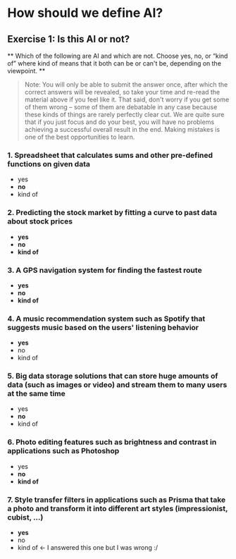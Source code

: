 # How should we define AI? 

## Exercise 1: Is this AI or not?

** Which of the following are AI and which are not. 
Choose yes, no, or “kind of” where kind of means that it both can be or can't be, depending on the viewpoint. **

> Note: You will only be able to submit the answer once, after which the correct answers will be revealed, 
so take your time and re-read the material above if you feel like it. 
That said, don't worry if you get some of them wrong – some of them are debatable in any case because
these kinds of things are rarely perfectly clear cut. We are quite sure that if you just focus and do your best, 
you will have no problems achieving a successful overall result in the end. 
Making mistakes is one of the best opportunities to learn.

### 1. Spreadsheet that calculates sums and other pre-defined functions on given data 
- yes 
- **no** 
- kind of

### 2. Predicting the stock market by fitting a curve to past data about stock prices
- **yes** 
- **no** 
- **kind of**

### 3. A GPS navigation system for finding the fastest route
- **yes** 
- **no** 
- **kind of**

### 4. A music recommendation system such as Spotify that suggests music based on the users' listening behavior
- **yes** 
- no 
- kind of

### 5. Big data storage solutions that can store huge amounts of data (such as images or video) and stream them to many users at the same time
- yes 
- **no** 
- kind of

### 6. Photo editing features such as brightness and contrast in applications such as Photoshop
- yes 
- **no** 
- **kind of**

### 7. Style transfer filters in applications such as Prisma that take a photo and transform it into different art styles (impressionist, cubist, ...)
- **yes** 
- no 
- kind of <- I answered this one but I was wrong :/

